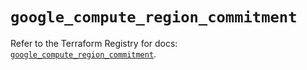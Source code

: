 # `google_compute_region_commitment`

Refer to the Terraform Registry for docs: [`google_compute_region_commitment`](https://registry.terraform.io/providers/hashicorp/google/6.16.0/docs/resources/compute_region_commitment).
